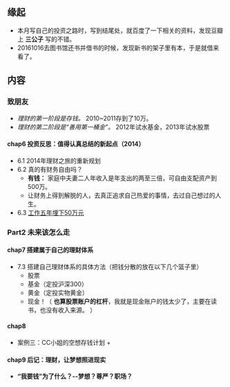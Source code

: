 ##  缘起
+ 本月写自己的投资之路时，写到结尾处，就百度了一下相关的资料，发现豆瓣上 **三公子** 写的不错。
+ 20161016去图书馆还书并借书的时候，发现新书的架子里有本，于是就借来看了。

##  内容
###  致朋友
+ *理财的第一阶段是存钱。* 2010~2011存到了10万。
+ *理财的第二阶段是“善用第一桶金”。* 2012年试水基金，2013年试水股票


####  chap6 投资反思：值得认真总结的新起点（2014）
+ 6.1 2014年理财之旅的重新规划
+ 6.2 真的有财务自由吗？
    + **有钱：** 家庭中夫妻二人年收入是年支出的两至三倍，可自由支配资产到500万。
    + 让财务上得到解脱的人，去真正追求自己热爱的事情，去过自己想过的人生。
+ 6.3 [工作五年埋下50万元]()

###  Part2 未来该怎么走  
####  chap7 搭建属于自己的理财体系
+ 7.3 搭建自己理财体系的具体方法（把钱分散的放在以下几个篮子里）
	+ 股票
	+ 基金（定投沪深300）
	+ 黄金（定投实物黄金）
	+ 现金！（ **也算股票账户的杠杆**，我就是现金账户的钱太少了，主要在读书，也没有收入来源。 ）

####  chap8 
+ 案例三：CC小姐的空想存钱计划
    +      

####  chap9 后记：理财，让梦想照进现实
+ **“我要钱”为了什么？--梦想？尊严？职场？**
